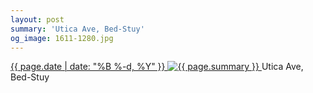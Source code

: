 ```yaml
---
layout: post
summary: 'Utica Ave, Bed-Stuy'
og_image: 1611-1280.jpg
---
```


<p>
 <time>
  <a href="/1611">
   {{ page.date | date: "%B %-d, %Y" }}
  </a>
 </time>
 <a href="/1611">
  <img alt="{{ page.summary }}" sizes="(min-width: 700px) 50vw, calc(100vw - 2rem)" src="{{ site.assets_url }}/1611-640.jpg" srcset="{{ site.assets_url }}/1611-320.jpg 320w, {{ site.assets_url }}/1611-640.jpg 640w, {{ site.assets_url }}/1611-960.jpg 960w, {{ site.assets_url }}/1611-1280.jpg 1280w"/>
 </a>
 <span>
  Utica Ave, Bed-Stuy
 </span>
</p>
